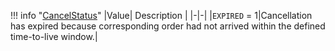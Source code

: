 !!! info "[CancelStatus](/../../schemas/cancel_status)"
    |Value| Description |
    |-|-|
    |`EXPIRED` = 1|Cancellation has expired because corresponding order had not arrived within the defined time-to-live window.|
